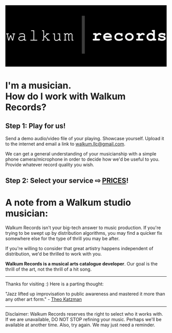 <link href="./css/styles.css" rel="stylesheet" />


<div class="center">
<img src="./images/walkum_records.png" alt="walkum picture" class="title_picture_small">
</div>

<div class="center">

# <span class="green">I'm a musician</span>.</br>How do I work with Walkum Records?

</div>

## Step 1: <span class="green">Play for us</span>!

Send a demo audio/video file of your playing. Showcase yourself. Upload it to the internet and email a link to walkum.llc@gmail.com.

We can get a general understanding of your musicianship with a simple phone camera/microphone in order to decide how we'd be useful to you. Provide whatever record quality you wish.

## Step 2: <span class="green">Select your service</span> <span>&#8680;</span> [PRICES](./prices.md)!

# A note from a Walkum studio musician:

Walkum Records isn't your big-tech answer to music production. If you're trying to be swept up by distribution algorithms, you may find a quicker fix somewhere else for the type of thrill you may be after.

If you're willing to consider that great artistry happens independent of distribution, we'd be thrilled to work with you.

<span class="green">**Walkum Records is a musical arts catalogue developer**</span>. Our goal is the thrill of the art, not the thrill of a hit song.

___

Thanks for visiting :) Here is a parting thought:

"Jazz lifted up improvisation to public awareness and mastered it more than any other art form." - [Theo Katzman](https://youtu.be/6e0wsD-_D3A)

___

<div class="small_text">
Disclaimer: Walkum Records reserves the right to select who it works with. If we are unavailable, DO NOT STOP refining your music. Perhaps we'll be available at another time. Also, try again. We may just need a reminder.
</div>
